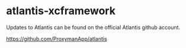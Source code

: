 # atlantis-xcframework
Updates to Atlantis can be found on the official Atlantis github account.

https://github.com/ProxymanApp/atlantis
